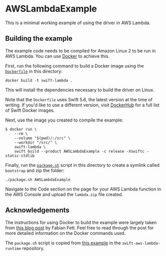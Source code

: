 # AWSLambdaExample

This is a minimal working example of using the driver in AWS Lambda. 

## Building the example
The example code needs to be compiled for Amazon Linux 2 to be run in AWS Lambda.
You can use [Docker](https://docs.docker.com/desktop/) to achieve this.

First, run the following command to build a Docker image using the [`Dockerfile`](Dockerfile) in
this directory:
```
docker build -t swift-lambda .
```
This will install the dependencies necessary to build the driver on Linux.

Note that the `Dockerfile` uses Swift 5.6, the latest version at the time of writing. If you'd like
to use a different version, visit [DockerHub](https://hub.docker.com/_/swift) for a full list of
Swift Docker images.

Next, use the image you created to compile the example:
```
$ docker run \
    --rm \
    --volume "$(pwd)/:/src" \
    --workdir "/src/" \
    swift-lambda \
    swift build --product AWSLambdaExample -c release -Xswiftc -static-stdlib
```

Finally, run the [`package.sh`](package.sh) script in this directory to create a symlink called
`bootstrap` and zip the folder:
```
./package.sh AWSLambdaExample
```
Navigate to the Code section on the page for your AWS Lambda function in the AWS Console and upload
the `lambda.zip` file created.

## Acknowledgements
The instructions for using Docker to build the example were largely taken from
[this blog post](https://fabianfett.dev/getting-started-with-swift-aws-lambda-runtime) by
Fabian Fett. Feel free to read through the post for more detailed information on the Docker
commands used.

The `package.sh` script is copied from
[this example](https://github.com/swift-server/swift-aws-lambda-runtime/blob/main/Examples/Deployment/scripts/package.sh)
in the `swift-aws-lambda-runtime` repository.

